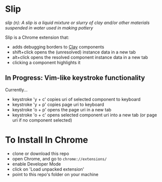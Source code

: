 Slip
====

*slip (n): A slip is a liquid mixture or slurry of clay and/or other materials suspended in water used in making pottery*

Slip is a Chrome extension that:

- adds debugging borders to [Clay](https://github.com/clay) components
- shift+click opens the (unresolved) instance data in a new tab
- alt+click opens the resolved component instance data in a new tab
- clicking a component highlights it

## In Progress: Vim-like keystroke functionality
Currently...
- keystroke 'y + c' copies uri of selected component to keyboard
- keystroke 'y + p' copies page uri to keyboard
- keystroke 'o + p' opens the page uri in a new tab
- keystroke 'o + c' opens selected component uri into a new tab (or page uri if no component selected)

# To Install In Chrome
- clone or download this repo
- open Chrome, and go to `chrome://extensions/`
- enable Developer Mode
- click on 'Load unpacked extension'
- point to this repo's folder on your machine

